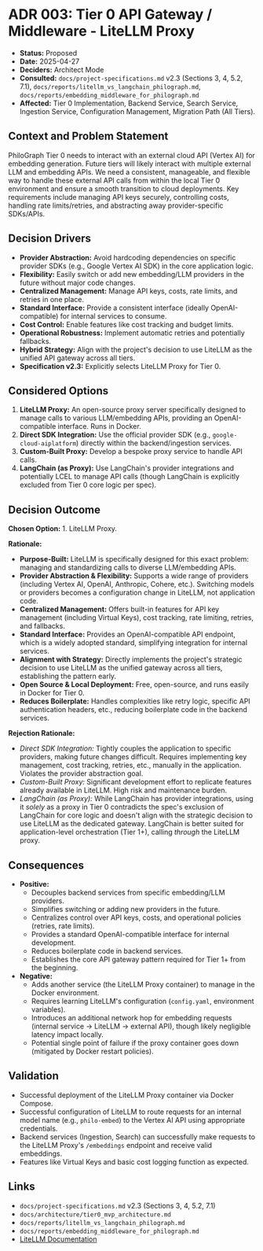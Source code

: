 # ADR 003: Tier 0 API Gateway / Middleware - LiteLLM Proxy

*   **Status:** Proposed
*   **Date:** 2025-04-27
*   **Deciders:** Architect Mode
*   **Consulted:** `docs/project-specifications.md` v2.3 (Sections 3, 4, 5.2, 7.1), `docs/reports/litellm_vs_langchain_philograph.md`, `docs/reports/embedding_middleware_for_philograph.md`
*   **Affected:** Tier 0 Implementation, Backend Service, Search Service, Ingestion Service, Configuration Management, Migration Path (All Tiers).

## Context and Problem Statement

PhiloGraph Tier 0 needs to interact with an external cloud API (Vertex AI) for embedding generation. Future tiers will likely interact with multiple external LLM and embedding APIs. We need a consistent, manageable, and flexible way to handle these external API calls from within the local Tier 0 environment and ensure a smooth transition to cloud deployments. Key requirements include managing API keys securely, controlling costs, handling rate limits/retries, and abstracting away provider-specific SDKs/APIs.

## Decision Drivers

*   **Provider Abstraction:** Avoid hardcoding dependencies on specific provider SDKs (e.g., Google Vertex AI SDK) in the core application logic.
*   **Flexibility:** Easily switch or add new embedding/LLM providers in the future without major code changes.
*   **Centralized Management:** Manage API keys, costs, rate limits, and retries in one place.
*   **Standard Interface:** Provide a consistent interface (ideally OpenAI-compatible) for internal services to consume.
*   **Cost Control:** Enable features like cost tracking and budget limits.
*   **Operational Robustness:** Implement automatic retries and potentially fallbacks.
*   **Hybrid Strategy:** Align with the project's decision to use LiteLLM as the unified API gateway across all tiers.
*   **Specification v2.3:** Explicitly selects LiteLLM Proxy for Tier 0.

## Considered Options

1.  **LiteLLM Proxy:** An open-source proxy server specifically designed to manage calls to various LLM/embedding APIs, providing an OpenAI-compatible interface. Runs in Docker.
2.  **Direct SDK Integration:** Use the official provider SDK (e.g., `google-cloud-aiplatform`) directly within the backend/ingestion services.
3.  **Custom-Built Proxy:** Develop a bespoke proxy service to handle API calls.
4.  **LangChain (as Proxy):** Use LangChain's provider integrations and potentially LCEL to manage API calls (though LangChain is explicitly excluded from Tier 0 core logic per spec).

## Decision Outcome

**Chosen Option:** 1. LiteLLM Proxy.

**Rationale:**

*   **Purpose-Built:** LiteLLM is specifically designed for this exact problem: managing and standardizing calls to diverse LLM/embedding APIs.
*   **Provider Abstraction & Flexibility:** Supports a wide range of providers (including Vertex AI, OpenAI, Anthropic, Cohere, etc.). Switching models or providers becomes a configuration change in LiteLLM, not application code.
*   **Centralized Management:** Offers built-in features for API key management (including Virtual Keys), cost tracking, rate limiting, retries, and fallbacks.
*   **Standard Interface:** Provides an OpenAI-compatible API endpoint, which is a widely adopted standard, simplifying integration for internal services.
*   **Alignment with Strategy:** Directly implements the project's strategic decision to use LiteLLM as the unified gateway across all tiers, establishing the pattern early.
*   **Open Source & Local Deployment:** Free, open-source, and runs easily in Docker for Tier 0.
*   **Reduces Boilerplate:** Handles complexities like retry logic, specific API authentication headers, etc., reducing boilerplate code in the backend services.

**Rejection Rationale:**

*   *Direct SDK Integration:* Tightly couples the application to specific providers, making future changes difficult. Requires implementing key management, cost tracking, retries, etc., manually in the application. Violates the provider abstraction goal.
*   *Custom-Built Proxy:* Significant development effort to replicate features already available in LiteLLM. High risk and maintenance burden.
*   *LangChain (as Proxy):* While LangChain has provider integrations, using it *solely* as a proxy in Tier 0 contradicts the spec's exclusion of LangChain for core logic and doesn't align with the strategic decision to use LiteLLM as the dedicated gateway. LangChain is better suited for application-level orchestration (Tier 1+), calling *through* the LiteLLM proxy.

## Consequences

*   **Positive:**
    *   Decouples backend services from specific embedding/LLM providers.
    *   Simplifies switching or adding new providers in the future.
    *   Centralizes control over API keys, costs, and operational policies (retries, rate limits).
    *   Provides a standard OpenAI-compatible interface for internal development.
    *   Reduces boilerplate code in backend services.
    *   Establishes the core API gateway pattern required for Tier 1+ from the beginning.
*   **Negative:**
    *   Adds another service (the LiteLLM Proxy container) to manage in the Docker environment.
    *   Requires learning LiteLLM's configuration (`config.yaml`, environment variables).
    *   Introduces an additional network hop for embedding requests (internal service -> LiteLLM -> external API), though likely negligible latency impact locally.
    *   Potential single point of failure if the proxy container goes down (mitigated by Docker restart policies).

## Validation

*   Successful deployment of the LiteLLM Proxy container via Docker Compose.
*   Successful configuration of LiteLLM to route requests for an internal model name (e.g., `philo-embed`) to the Vertex AI API using appropriate credentials.
*   Backend services (Ingestion, Search) can successfully make requests to the LiteLLM Proxy's `/embeddings` endpoint and receive valid embeddings.
*   Features like Virtual Keys and basic cost logging function as expected.

## Links

*   `docs/project-specifications.md` v2.3 (Sections 3, 4, 5.2, 7.1)
*   `docs/architecture/tier0_mvp_architecture.md`
*   `docs/reports/litellm_vs_langchain_philograph.md`
*   `docs/reports/embedding_middleware_for_philograph.md`
*   [LiteLLM Documentation](https://docs.litellm.ai/)